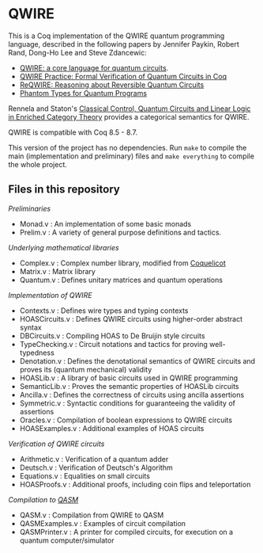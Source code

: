 # QWIRE

This is a Coq implementation of the QWIRE quantum programming language, described in the following papers by Jennifer Paykin, Robert Rand, Dong-Ho Lee and Steve Zdancewic:
- [QWIRE: a core language for quantum circuits][1].
- [QWIRE Practice: Formal Verification of Quantum Circuits in Coq][2]
- [ReQWIRE: Reasoning about Reversible Quantum Circuits][3]
- [Phantom Types for Quantum Programs][4]

Rennela and Staton's [Classical Control, Quantum Circuits and Linear Logic in Enriched Category Theory][5] provides a categorical
semantics for QWIRE.

QWIRE is compatible with Coq 8.5 - 8.7.

This version of the project has no dependencies. Run `make` to compile the main (implementation and preliminary) files and `make everything` to compile the whole project.


Files in this repository
------------------------

*Preliminaries*
- Monad.v : An implementation of some basic monads
- Prelim.v : A variety of general purpose definitions and tactics.

*Underlying mathematical libraries*
- Complex.v : Complex number library, modified from [Coquelicot][6]
- Matrix.v : Matrix library
- Quantum.v : Defines unitary matrices and quantum operations

*Implementation of QWIRE*
- Contexts.v : Defines wire types and typing contexts
- HOASCircuits.v : Defines QWIRE circuits using higher-order abstract syntax
- DBCircuits.v : Compiling HOAS to De Bruijin style circuits
- TypeChecking.v : Circuit notations and tactics for proving well-typedness
- Denotation.v : Defines the denotational semantics of QWIRE circuits and proves its (quantum mechanical) validity
- HOASLib.v : A library of basic circuits used in QWIRE programming
- SemanticLib.v : Proves the semantic properties of HOASLib circuits
- Ancilla.v : Defines the correctness of circuits using ancilla assertions
- Symmetric.v : Syntactic conditions for guaranteeing the validity of assertions
- Oracles.v : Compilation of boolean expressions to QWIRE circuits
- HOASExamples.v : Additional examples of HOAS circuits

*Verification of QWIRE circuits*
- Arithmetic.v : Verification of a quantum adder
- Deutsch.v : Verification of Deutsch's Algorithm
- Equations.v : Equalities on small circuits
- HOASProofs.v : Additional proofs, including coin flips and teleportation

*Compilation to [QASM][7]*
- QASM.v : Compilation from QWIRE to QASM
- QASMExamples.v : Examples of circuit compilation
- QASMPrinter.v : A printer for compiled circuits, for execution on a quantum computer/simulator


[1]: http://dl.acm.org/citation.cfm?id=3009894
[2]: http://www.cis.upenn.edu/~rrand/qpl_2017.pdf
[3]: http://www.cis.upenn.edu/~rrand/qpl_2018.pdf
[4]: http://www.cis.upenn.edu/~rrand/coqpl_2018.pdf
[5]: https://arxiv.org/pdf/1711.05159.pdf
[6]: http://coquelicot.saclay.inria.fr/html/Coquelicot.Complex.html
[7]: https://developer.ibm.com/code/open/projects/qiskit/qiskit-openqasm/